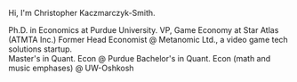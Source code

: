 Hi,  I'm Christopher Kaczmarczyk-Smith.

Ph.D. in  Economics  at Purdue University. 
VP, Game Economy at Star Atlas (ATMTA Inc.)
Former Head Economist @ Metanomic Ltd., a video  game tech solutions startup.  
Master's in Quant. Econ @ Purdue
Bachelor's in Quant. Econ (math and music emphases) @ UW-Oshkosh

